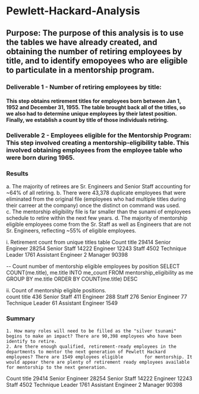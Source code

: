 # Pewlett-Hackard-Analysis
## Purpose: The purpose of this analysis is to use the tables we have already created, and obtaining the number of retiring employees by title, and to identify emopoyees who are eligible to particulate in a mentorship program. 
### Deliverable 1 - Number of retiring employees by title: 
#### This step obtains retirement titles for employees born between Jan 1, 1952 and December 31, 1955. The table brought back all of the titles, so we also had to determine unique employees by their latest position. Finally, we establish a count by title of those individuals retiring. 

### Deliverable 2 - Employees eligible for the Mentorship Program: This step involved creating a mentorship-eligibility table. This involved obtaining employees from the employee table who were born during 1965.  


### Results
 a. The majority of retirees are Sr. Engineers and Senior Staff accounting for ~64% of all retiring. 
 b. There were 43,378 duplicate employees that were eliminated from the original file (employees who had multiple titles during their carreer at the company) once the distinct on command was used.  
 c. The mentorship eligibility file is far smaller than the sunami of employees schedule to retire within the next few years. 
 d. The majority of mentorship eligible employees come from the Sr. Staff as well as Engineers that are not Sr. Engineers, reflecting ~55% of eligible employees. 
 
 i. Retirement count from unique titles table
 Count    	title
29414	Senior Engineer
28254	Senior Staff
14222	Engineer
12243	Staff
4502	Technique Leader
1761	Assistant Engineer
2	Manager
90398	


-- Count number of mentorship eligible employees by position
SELECT COUNT(me.title), me.title
INTO me_count
FROM mentorship_eligibility as me
GROUP BY me.title
ORDER BY COUNT(me.title) DESC

ii. Count of mentorship eligible positions.   
count	title
436	Senior Staff
411	Engineer
288	Staff
276	Senior Engineer
77	Technique Leader
61	Assistant Engineer
1549 
 
 
 
 ### Summary
    1. How many roles will need to be filled as the "silver tsunami" begins to make an impact? There are 90,398 employees who have been identify to retire. 
    2. Are there enough qualified, retirement-ready employees in the departments to mentor the next generation of Pewlett Hackard employees? There are 1549 employees eligible        for mentorship. It would appear there are plenty of retirement ready employees available for mentorship to the next generation.  
       
Count    	title
29414	Senior Engineer
28254	Senior Staff
14222	Engineer
12243	Staff
4502	Technique Leader
1761	Assistant Engineer
2	Manager
90398	
   

